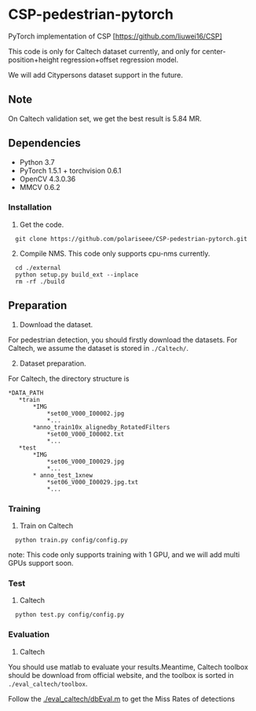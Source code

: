 # CSP-pedestrian-pytorch
PyTorch implementation of CSP [https://github.com/liuwei16/CSP]

This code is only for Caltech dataset currently, and only for center-position+height
regression+offset regression model.

We will add Citypersons dataset support in the future.

## Note
On Caltech validation set, we get the best result is 5.84 MR.

## Dependencies

* Python 3.7
* PyTorch 1.5.1 + torchvision 0.6.1
* OpenCV  4.3.0.36
* MMCV 0.6.2

### Installation
1. Get the code.
```
  git clone https://github.com/polariseee/CSP-pedestrian-pytorch.git
```
2. Compile NMS. This code only supports cpu-nms currently.

```
  cd ./external
  python setup.py build_ext --inplace
  rm -rf ./build
```

## Preparation
1. Download the dataset.

 For pedestrian detection, you should firstly download the datasets. For Caltech, we assume the dataset is stored in `./Caltech/`.

2. Dataset preparation.

 For Caltech, the directory structure is
 ```
 *DATA_PATH
    *train
        *IMG
            *set00_V000_I00002.jpg
            *...
        *anno_train10x_alignedby_RotatedFilters
            *set00_V000_I00002.txt
            *...
    *test
        *IMG
            *set06_V000_I00029.jpg
            *...
        * anno_test_1xnew
            *set06_V000_I00029.jpg.txt
            *...
 ```

### Training
1. Train on Caltech
```
  python train.py config/config.py
```
note: This code only supports training with 1 GPU, and we will add multi GPUs support soon.
### Test
1. Caltech
```
  python test.py config/config.py
```

### Evaluation
1. Caltech
 
 You should use matlab to evaluate your results.Meantime, Caltech toolbox should be download from official website, and the toolbox is sorted in `./eval_caltech/toolbox`.
 
 Follow the [./eval_caltech/dbEval.m](./eval_caltech/dbEval.m) to get the Miss Rates of detections